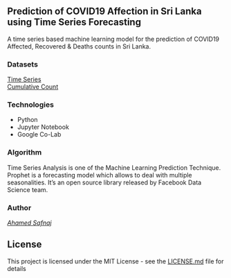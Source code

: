 ## Prediction of COVID19 Affection in Sri Lanka using Time Series Forecasting
A time series based machine learning model for the prediction of COVID19 Affected, Recovered & Deaths counts in Sri Lanka.

### Datasets

[Time Series](https://www.kaggle.com/anjanatiha/corona-virus-time-series-dataset) <br/>
[Cumulative Count](https://www.kaggle.com/imdevskp/corona-virus-report#covid_19_clean_complete.csv)

### Technologies

* Python
* Jupyter Notebook
* Google Co-Lab

### Algorithm

Time Series Analysis is one of the Machine Learning Prediction Technique. Prophet is a forecasting model which allows to deal with multiple seasonalities. It’s an open source library released by Facebook Data Science team.

### Author

[*Ahamed Safnaj*](www.ahamedsafnaj.com)

## License

This project is licensed under the MIT License - see the [LICENSE.md]() file for details

